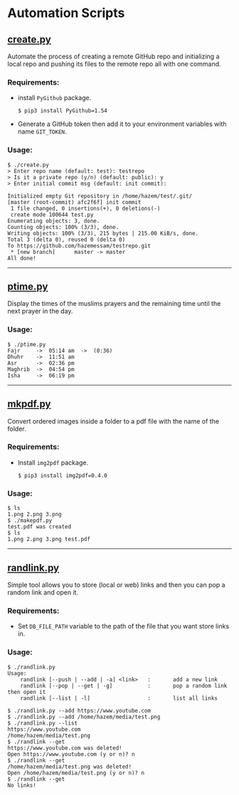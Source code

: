 # Automation Scripts

## [create.py](create.py)
Automate the process of creating a remote GitHub repo and initializing a local repo and pushing its files to the remote repo all with one command.

### Requirements:
-   install `PyGithub` package.
    ```
    $ pip3 install PyGithub=1.54
    ```
-   Generate a GitHub token then add it to your environment variables with name `GIT_TOKEN`. 

### Usage:
```
$ ./create.py
> Enter repo name (default: test): testrepo
> Is it a private repo (y/n) (default: public): y
> Enter initial commit msg (default: init commit):

Initialized empty Git repository in /home/hazem/test/.git/
[master (root-commit) afc2f6f] init commit
 1 file changed, 0 insertions(+), 0 deletions(-)
 create mode 100644 test.py
Enumerating objects: 3, done.
Counting objects: 100% (3/3), done.
Writing objects: 100% (3/3), 215 bytes | 215.00 KiB/s, done.
Total 3 (delta 0), reused 0 (delta 0)
To https://github.com/hazemessam/testrepo.git
 * [new branch]      master -> master
All done!
```

----

## [ptime.py](ptime.py)
Display the times of the muslims prayers and the remaining time until the next prayer in the day.

### Usage:
```
$ ./ptime.py
Fajr     ->  05:14 am  ->  (0:36)
Dhuhr    ->  11:51 am
Asr      ->  02:36 pm
Maghrib  ->  04:54 pm
Isha     ->  06:19 pm
```

---

## [mkpdf.py](mkpdf.py)
Convert ordered images inside a folder to a pdf file with the name of the folder.

### Requirements:
-   Install `img2pdf` package.
    ```
    $ pip3 install img2pdf=0.4.0
    ```

### Usage:
```
$ ls
1.png 2.png 3.png
$ ./makepdf.py
test.pdf was created
$ ls
1.png 2.png 3.png test.pdf
```

---

## [randlink.py](randlink.py)
Simple tool allows you to store (local or web) links and then you can pop a random link and open it.

### Requirements:
-   Set `DB_FILE_PATH` variable to the path of the file that you want store links in.

### Usage:
```
$ ./randlink.py
Usage:
    randlink [--push | --add | -a] <link>   :       add a new link
    randlink [--pop | --get | -g]           :       pop a random link then open it
    randlink [--list | -l]                  :       list all links
```
```
$ ./randlink.py --add https://www.youtube.com
$ ./randlink.py --add /home/hazem/media/test.png
$ ./randlink.py --list
https://www.youtube.com
/home/hazem/media/test.png
$ ./randlink --get
https://www.youtube.com was deleted!
Open https://www.youtube.com (y or n)? n
$ ./randlink --get
/home/hazem/media/test.png was deleted!
Open /home/hazem/media/test.png (y or n)? n
$ ./randlink --get
No links!
```